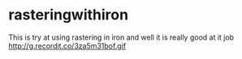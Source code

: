 # rasteringwithiron
This is try at using rastering in iron and well it is really good at it job
http://g.recordit.co/3za5m31bof.gif
